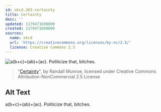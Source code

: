 ```yaml
---
id: xkcd.263-certainty
title: Certainty
desc: ''
updated: 1179471600000
created: 1179471600000
sources:
  name: xkcd
  url: 'https://creativecommons.org/licenses/by-nc/2.5/'
  license: Creative Commons 2.5
---
```

![a(b+c)=(ab)+(ac).  Politicize that, bitches.](https://imgs.xkcd.com/comics/certainty.png)
> "[Certainty](https://xkcd.com/263/)", by Randall Munroe, licensed under Creative Commons Attribution-NonCommercial 2.5 License

## Alt Text
a(b+c)=(ab)+(ac).  Politicize that, bitches.
